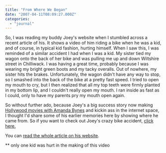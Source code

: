 ```yaml
---
title: "From Where We Began"
date: "2007-04-11T08:09:27.000Z"
categories: 
  - "journal"
---
```


So, I was reading my buddy Joey's website when I stumbled across a recent article of his. It shows a video of him riding a bike when he was a kid, and of course, in typical kid fashion, hurting himself. When I saw this, I was reminded of a similar accident I had when I was a kid. My sister tied my wagon onto the back of her bike and was pulling me up and down Wiltshire street in Chilliwack. I was having a great time, probably because I was wearing my bright green boots and my tacky overalls. Out of nowhere, my sister hits the brakes. Unfortunately, the wagon didn't have any way to stop, so I smashed into the back of the bike at a pretty fast speed. I tried to open my mouth to cry, but I then realized that all my top teeth were firmly planted in my bottom lip, and I couldn't really open my mouth. I ran inside as fast as I could, only to have my parents pry my mouth open again.

So without further ado, because Joey's a big success story now making [Hollywood movies with Amanda Bynes](http://www.flickr.com/photos/josephcharles/397068125/) and kickin ass in the internet space, I thought I'd share some of his earlier memories here by showing where he came from. So if you want to check out Joey's crazy bike accident, [click here.](http://emuse.ebaumsworld.com/video/watch/511)

You can [read the whole article on his website](http://surrealsites.com/blog/2007/04/10/becoming-a-semi-famous-internet-star-part-ii/).

\*\* only one kid was hurt in the making of this video

